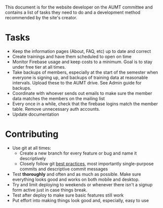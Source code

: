 This document is for the website developer on the AUMT committee and contains a list of tasks they need to do and a development method recommended by the site's creator.

# Tasks

* Keep the information pages (About, FAQ, etc) up to date and correct
* Create trainings and have them scheduled to open on time
* Monitor Firebase usage and keep costs to a minimum. Goal is to stay under free tier at all times.
* Take backups of members, especially at the start of the semester when everyone is signing up, and backups of training data at reasonable intervals. Upload these to the AUMT drive. See Admin guide for backups.
* Coordinate with whoever sends out emails to make sure the member data matches the members on the mailing list
* Every once in a while, check that the firebase logins match the member table. Remove unnecessary auth accounts.
* Update documentation


# Contributing

* Use git at all times:
  * Create a new branch for every feature or bug and name it descriptively
  * Closely follow git [best practices](https://deepsource.io/blog/git-best-practices/), most importantly single-purpose commits and descriptive commit messages
* Test **thoroughly** and often and as much as possible. Make sure everything looks good and works on both mobile and desktop. 
* Try and limit deploying to weekends or whenever there isn't a signup form active just in case things break.
* Test after deploy to make sure basic features still work
* Put effort into making things look good and, especially, easy to use